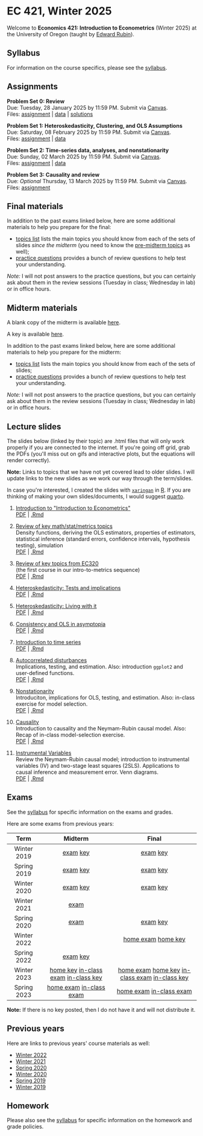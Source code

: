 # EC 421, Winter 2025

Welcome to **Economics 421: Introduction to Econometrics** (Winter 2025) at the University of Oregon (taught by [Edward Rubin](https://edrub.in)).

## Syllabus

For information on the course specifics, please see the [syllabus](https://raw.githack.com/edrubin/EC421W25/master/syllabus/syllabus.pdf).

## Assignments

**Problem Set 0: Review**
<br>Due: Tuesday, 28 January 2025 by 11:59 PM. Submit via [Canvas](https://canvas.uoregon.edu/courses/254921/assignments/1793531).
<br>Files: [assignment](https://raw.githack.com/edrubin/EC421W25/master/problem-sets/000/000-questions.html) | [data](https://github.com/edrubin/EC421W25/tree/master/problem-sets/000/data-acs.csv) | [solutions](https://raw.githack.com/edrubin/EC421W25/master/problem-sets/000/000-solutions.html)

**Problem Set 1: Heteroskedasticity, Clustering, and OLS Assumptions**
<br>Due: Saturday, 08 February 2025 by 11:59 PM. Submit via [Canvas](https://canvas.uoregon.edu/courses/254921/assignments/1793531).
<br>Files: [assignment](https://raw.githack.com/edrubin/EC421W25/master/problem-sets/001/001-questions.html) | [data](https://github.com/edrubin/EC421W25/tree/master/problem-sets/001/data-acs.csv)

**Problem Set 2: Time-series data, analyses, and nonstationarity**
<br>Due: Sunday, 02 March 2025 by 11:59 PM. Submit via [Canvas](https://canvas.uoregon.edu/courses/254921/assignments/1804308).
<br>Files: [assignment](https://raw.githack.com/edrubin/EC421W25/master/problem-sets/002/002-questions.html) | [data](https://github.com/edrubin/EC421W25/tree/master/problem-sets/002/data-births.csv)

**Problem Set 3: Causality and review**
<br>Due: *Optional* Thursday, 13 March 2025 by 11:59 PM. Submit via [Canvas](https://canvas.uoregon.edu/courses/254921/assignments/1810524).
<br>Files: [assignment](https://raw.githack.com/edrubin/EC421W25/master/problem-sets/003/003-questions.html)

## Final materials

In addition to the past exams linked below, here are some additional materials to help you prepare for the final:

- [topics list](https://raw.githack.com/edrubin/EC421W25/master/final/prep/final-topics.html) lists the main topics you should know from each of the sets of slides *since the midterm* (you need to know the [pre-midterm topics](https://raw.githack.com/edrubin/EC421W25/master/midterm/prep/topics/midterm-topics.html) as well);
- [practice questions](https://raw.githack.com/edrubin/EC421W25/master/final/prep/final-review.html) provides a bunch of review questions to help test your understanding. 

*Note:* I will not post answers to the practice questions, but you can certainly ask about them in the review sessions (Tuesday in class; Wednesday in lab) or in office hours.

## Midterm materials

A blank copy of the midterm is available [here](midterm/exam/exam-inclass.pdf).

A key is available [here](midterm/exam/exam-inclass-key.pdf).

In addition to the past exams linked below, here are some additional materials to help you prepare for the midterm:

- [topics list](https://raw.githack.com/edrubin/EC421W25/master/midterm/prep/topics/midterm-topics.html) lists the main topics you should know from each of the sets of slides;
- [practice questions](https://raw.githack.com/edrubin/EC421W25/master/midterm/prep/review/midterm-review.html) provides a bunch of review questions to help test your understanding. 

*Note:* I will not post answers to the practice questions, but you can certainly ask about them in the review sessions (Tuesday in class; Wednesday in lab) or in office hours.

## Lecture slides

The slides below (linked by their topic) are .html files that will only work properly if you are connected to the internet. If you're going off grid, grab the PDFs (you'll miss out on gifs and interactive plots, but the equations will render correctly).

**Note:** Links to topics that we have not yet covered lead to older slides. I will update links to the new slides as we work our way through the term/slides.

In case you're interested, I created the slides with [`xaringan`](https://github.com/yihui/xaringan/wiki) in [R](cran.r-project.org). If you are thinking of making your own slides/documents, I would suggest [quarto](https://quarto.org/).

1. [Introduction to "Introduction to Econometrics"](https://raw.githack.com/edrubin/EC421W25/master/notes/01-intro/slides.html) <br> [PDF](https://raw.githack.com/edrubin/EC421W25/master/notes/01-intro/slides.pdf) | [.Rmd](https://github.com/edrubin/EC421W25/blob/master/notes/01-intro/slides.rmd)

2. [Review of key math/stat/metrics topics](https://raw.githack.com/edrubin/EC421W25/master/notes/02-review/slides.html)<br>Density functions, deriving the OLS estimators, properties of estimators, statistical inference (standard errors, confidence intervals, hypothesis testing), simulation <br> [PDF](https://raw.githack.com/edrubin/EC421W25/master/notes/02-review/slides.pdf) | [.Rmd](https://github.com/edrubin/EC421W25/blob/master/notes/02-review/slides.rmd)

3. [Review of key topics from EC320](https://raw.githack.com/edrubin/EC421W25/master/notes/03-review/slides.html)<br>(the first course in our intro-to-metrics sequence) <br> [PDF](https://raw.githack.com/edrubin/EC421W25/master/notes/03-review/slides.pdf) | [.Rmd](https://github.com/edrubin/EC421W25/blob/master/notes/03-review/slides.rmd)

4. [Heteroskedasticity: Tests and implications](https://raw.githack.com/edrubin/EC421W25/master/notes/04-heteroskedasticity/slides.html) <br> [PDF](https://raw.githack.com/edrubin/EC421W25/master/notes/04-heteroskedasticity/slides.pdf) | [.Rmd](https://github.com/edrubin/EC421W25/blob/master/notes/04-heteroskedasticity/slides.rmd)

5. [Heteroskedasticity: Living with it](https://raw.githack.com/edrubin/EC421W25/master/notes/05-heteroskedasticity/slides.html) <br> [PDF](https://raw.githack.com/edrubin/EC421W25/master/notes/05-heteroskedasticity/slides.pdf) | [.Rmd](https://github.com/edrubin/EC421W25/blob/master/notes/05-heteroskedasticity/slides.rmd)

6. [Consistency and OLS in asymptopia](https://raw.githack.com/edrubin/EC421W25/master/notes/06-consistency/slides.html) <br> [PDF](https://raw.githack.com/edrubin/EC421W25/master/notes/06-consistency/slides.pdf) | [.Rmd](https://github.com/edrubin/EC421W25/blob/master/notes/06-consistency/slides.rmd)

7. [Introduction to time series](https://raw.githack.com/edrubin/EC421W25/master/notes/07-time-series/slides.html) <br> [PDF](https://raw.githack.com/edrubin/EC421W25/master/notes/07-time-series/slides.pdf) | [.Rmd](https://github.com/edrubin/EC421W25/blob/master/notes/07-time-series/slides.rmd)

8. [Autocorrelated disturbances](https://raw.githack.com/edrubin/EC421W25/master/notes/08-autocorrelation/slides.html)<br>Implications, testing, and estimation. Also: introduction `ggplot2` and user-defined functions. <br> [PDF](https://raw.githack.com/edrubin/EC421W25/master/notes/08-autocorrelation/slides.pdf) | [.Rmd](https://github.com/edrubin/EC421W25/blob/master/notes/08-autocorrelation/slides.Rmd)

9. [Nonstationarity](https://raw.githack.com/edrubin/EC421W25/master/notes/09-nonstationarity/slides.html)<br>Introduciton, implications for OLS, testing, and estimation. Also: in-class exercise for model selection. <br> [PDF](https://raw.githack.com/edrubin/EC421W25/master/notes/09-nonstationarity/slides.pdf) | [.Rmd](https://github.com/edrubin/EC421W25/blob/master/notes/09-nonstationarity/slides.Rmd)

10. [Causality](https://raw.githack.com/edrubin/EC421W25/master/notes/10-causality/slides.html)<br>Introduction to causality and the Neymam-Rubin causal model. Also: Recap of in-class model-selection exercise. <br> [PDF](https://raw.githack.com/edrubin/EC421W25/master/notes/10-causality/slides.pdf) | [.Rmd](https://github.com/edrubin/EC421W25/blob/master/notes/10-causality/slides.Rmd)

11. [Instrumental Variables](https://raw.githack.com/edrubin/EC421W25/master/notes/11-iv/slides.html)<br>Review the Neymam-Rubin causal model; introduction to instrumental variables (IV) and two-stage least squares (2SLS). Applications to causal inference and measurement error. Venn diagrams. <br> [PDF](https://raw.githack.com/edrubin/EC421W25/master/notes/11-iv/slides.pdf) | [.Rmd](https://github.com/edrubin/EC421W25/blob/master/notes/11-iv/slides.Rmd)

## Exams

See the [syllabus](https://raw.githack.com/edrubin/EC421W25/master/syllabus/syllabus.pdf) for specific information on the exams and grades.

Here are some exams from previous years:

| Term | Midterm | Final |
|:----:|:-------:|:-----:|
| Winter 2019 | [exam](https://raw.githack.com/edrubin/EC421W25/master/midterm/past/midterm-2019w.pdf) [key](https://raw.githack.com/edrubin/EC421W25/master/midterm/past/midterm-2019w-key.pdf) | [exam](https://raw.githack.com/edrubin/EC421W25/master/final/past/final-2019w.pdf) [key](https://raw.githack.com/edrubin/EC421W25/master/final/past/final-2019w-key.pdf) |
| Spring 2019 | [exam](https://raw.githack.com/edrubin/EC421W25/master/midterm/past/midterm-2019s.pdf) [key](https://raw.githack.com/edrubin/EC421W25/master/midterm/past/midterm-2019s-key.pdf) | [exam](https://raw.githack.com/edrubin/EC421W25/master/final/past/final-2019s.pdf) [key](https://raw.githack.com/edrubin/EC421W25/master/final/past/final-2019s-key.pdf) |
| Winter 2020 | [exam](https://raw.githack.com/edrubin/EC421W25/master/midterm/past/midterm-2020w.pdf) [key](https://raw.githack.com/edrubin/EC421W25/master/midterm/past/midterm-2020w-key.pdf) | [exam](https://raw.githack.com/edrubin/EC421W25/master/final/past/final-2020w.pdf) [key](https://raw.githack.com/edrubin/EC421W25/master/final/past/final-2020w-key.pdf) |
| Winter 2021 | [exam](https://raw.githack.com/edrubin/EC421W25/master/midterm/past/midterm-2021w.pdf) |  |
| Spring 2020 | [exam](https://raw.githack.com/edrubin/EC421W25/master/midterm/past/midterm-2020s.pdf) | [exam](https://raw.githack.com/edrubin/EC421W25/master/final/past/final-2020s.pdf) [key](https://raw.githack.com/edrubin/EC421W25/master/final/past/final-2020s-key.pdf) |
| Winter 2022 |  | [home exam](https://raw.githack.com/edrubin/EC421W25/master/final/past/final-2022w-home.pdf) [home key](https://raw.githack.com/edrubin/EC421W25/master/final/past/final-2022w-home-key.html) |
| Spring 2022 |  [exam](https://raw.githack.com/edrubin/EC421W25/master/midterm/past/midterm-2022s.pdf) [key](https://raw.githack.com/edrubin/EC421W25/master/midterm/past/midterm-2022s-key.pdf) |  |
| Winter 2023 | [home key](https://raw.githack.com/edrubin/EC421W25/master/midterm/past/midterm-2023w-home-key.html) [in-class exam](https://raw.githack.com/edrubin/EC421W25/master/midterm/past/midterm-2023w-inclass.pdf) [in-class key](https://raw.githack.com/edrubin/EC421W25/master/midterm/past/midterm-2023w-inclass-key.pdf) | [home exam](https://raw.githack.com/edrubin/EC421W25/master/final/past/final-2023w-home.html) [home key](https://raw.githack.com/edrubin/EC421W25/master/final/past/final-2023w-home-key.html) [in-class exam](https://raw.githack.com/edrubin/EC421W25/master/final/past/final-2023w-inclass.pdf) [in-class key](https://raw.githack.com/edrubin/EC421W25/master/final/past/final-2023w-inclass-key.pdf) |
| Spring 2023 | [home exam](https://raw.githack.com/edrubin/EC421W25/master/midterm/past/midterm-2023s-home.html) [in-class exam](https://raw.githack.com/edrubin/EC421W25/master/midterm/past/midterm-2023s-inclass.pdf) | [home exam](https://raw.githack.com/edrubin/EC421W25/master/final/past/final-2023s.html) [in-class exam](https://raw.githack.com/edrubin/EC421W25/master/final/past/final-2023s-inclass.pdf) |

**Note:** If there is no key posted, then I do not have it and will not distribute it.

## Previous years

Here are links to previous years' course materials as well:

- [Winter 2022](https://github.com/edrubin/EC421W22)
- [Winter 2021](https://github.com/edrubin/EC421W21)
- [Spring 2020](https://github.com/edrubin/EC421S20)
- [Winter 2020](https://github.com/edrubin/EC421W20)
- [Spring 2019](https://github.com/edrubin/EC421S19)
- [Winter 2019](https://github.com/edrubin/EC421W19)

## Homework

Please also see the [syllabus](https://raw.githack.com/edrubin/EC421W25/master/syllabus/syllabus.pdf) for specific information on the homework and grade policies.


